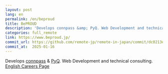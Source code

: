 ```yaml
---
layout: post
lang: en
permalink: /en/beproud
title: BePROUD
description: 'Develops connpass &amp; PyQ. Web Development and technical consulting. English Careers Page'
categories: full_remote
link: https://www.beproud.jp/
commit_url: https://github.com/remote-jp/remote-in-japan/commit/dc0213e5d3bf547e1dd7b4da3b612a689016ef3e
commit_at:  2025-01-16
---
```


<p>Develops <a href="https://connpass.com">connpass</a> & <a href="https://pyq.jp">PyQ</a>. Web Development and technical consulting. <a href="https://www.beproud.jp/careers/en/">English Careers Page</a></p>
